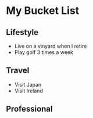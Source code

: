 # My Bucket List

## Lifestyle

* Live on a vinyard when I retire
* Play golf 3 times a week

## Travel

* Visit Japan
* Visit Ireland

## Professional

